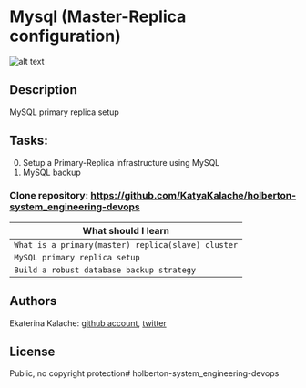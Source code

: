 # Mysql (Master-Replica configuration)
![alt text](http://i.imgur.com/FOeOLrP.gif)
## Description
MySQL primary replica setup
## Tasks:
0. Setup a Primary-Replica infrastructure using MySQL
1. MySQL backup
### __Clone repository:__ https://github.com/KatyaKalache/holberton-system_engineering-devops

|What should I learn  |
| ---------------- |
|    `What is a primary(master) replica(slave) cluster`   |
|    `MySQL primary replica setup`    |
|    `Build a robust database backup strategy` |

## Authors

Ekaterina Kalache: [github account](https://github.com/KatyaKalache), [twitter](https://twitter.com/KatyaKalache)

## License
Public, no copyright protection# holberton-system_engineering-devops
